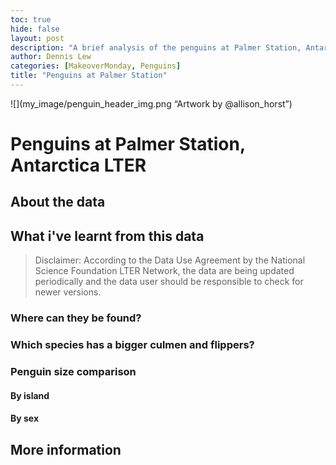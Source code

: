 ```yaml
---
toc: true
hide: false
layout: post
description: "A brief analysis of the penguins at Palmer Station, Antarctica LTER"
author: Dennis Lew
categories: [MakeoverMonday, Penguins]
title: "Penguins at Palmer Station"
---
```

![](my_image/penguin_header_img.png “Artwork by @allison_horst”)

# Penguins at Palmer Station, Antarctica LTER

## About the data


## What i've learnt from this data
> Disclaimer: According to the Data Use Agreement by the National Science Foundation LTER Network, the data are being updated periodically and the data user should be responsible to check for newer versions.

### Where can they be found?


### Which species has a bigger culmen and flippers?


### Penguin size comparison
#### By island


#### By sex


## More information
